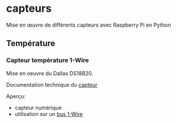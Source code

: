 # capteurs
Mise en œuvre de différents capteurs avec Raspberry Pi en Python

## Température

### Capteur température 1-Wire

Mise en oeuvre du Dallas DS18B20.

Documentation technique du [capteur](https://datasheets.maximintegrated.com/en/ds/DS18B20.pdf)

Aperçu:

  * capteur numérique
  * utilisation sur un [bus 1-Wire](https://fr.wikipedia.org/wiki/1-Wire)

